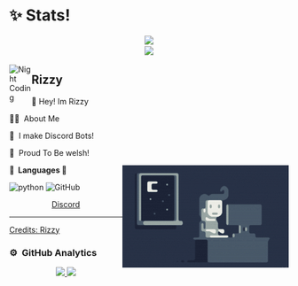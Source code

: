 # ✨ Stats!

<div align="center">
    <img src="https://komarev.com/ghpvc/?username=rizzycoding&color=32CD32"/>
</div>


<div align="center">
    <a href="https://discord.com/users/952534330897469502" title="Discord Profile"><img src="https://lanyard-profile-readme.vercel.app/api/952534330897469502"></a>
</div>


<img alt="Night Coding" src="./assets/Hand%20Wave.gif" width='40' align="left"/><h2>Rizzy</h2>
👋 Hey! Im Rizzy

👨‍💼 &nbsp;About Me

🤖 &nbsp;I make Discord Bots!

🏴󠁧󠁢󠁷󠁬󠁳󠁿 &nbsp;Proud To Be welsh!


<img alt="Night Coding" src="https://raw.githubusercontent.com/AVS1508/AVS1508/master/assets/Night-Coding.gif" align="right"/>

**🔨 &nbsp;Languages 🔨**

![python](https://camo.githubusercontent.com/1d60a65352c961dc0bc3bfcddb926a34787b47ffced9bcadeaea32962297ef5a/68747470733a2f2f696d672e736869656c64732e696f2f62616467652f2d507974686f6e2d3035313232413f7374796c653d666c6174266c6f676f3d707974686f6e)
![GitHub](https://img.shields.io/badge/-GitHub-05122A?style=flat&logo=github)&nbsp;

<p align="center">
<a href="https://discord.gg/RBLXAlts">Discord

</p>

-----
Credits: [Rizzy](https://github.com/RizzyCoding)

### ⚙️ &nbsp;GitHub Analytics

<p align="center">
<a href="https://github.com/RizzyCoding">
  <img height="180em" src="https://github-readme-stats-eight-theta.vercel.app/api?username=RizzyCoding&show_icons=true&theme=algolia&include_all_commits=true&count_private=true"/>
  <img height="180em" src="https://github-readme-stats-eight-theta.vercel.app/api/top-langs/?username=RizzyCoding&layout=compact&langs_count=8&theme=algolia"/>
</a>
</p>
